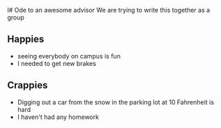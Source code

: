 l# Ode to an awesome advisor
We are trying to write this together as a group


## Happies

- seeing everybody on campus is fun
- I needed to get new brakes

## Crappies

- Digging out a car from the snow in the parking lot at 10 Fahrenheit is hard
- I haven't had any homework
